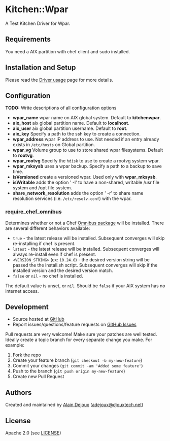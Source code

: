 # <a name="title"></a> Kitchen::Wpar

A Test Kitchen Driver for Wpar.

## <a name="requirements"></a> Requirements

You need a AIX partition with chef client and sudo installed.

## <a name="installation"></a> Installation and Setup

Please read the [Driver usage][driver_usage] page for more details.

## <a name="config"></a> Configuration

**TODO:** Write descriptions of all configuration options
* **wpar_name**     wpar name on AIX global system. Default to **kitchenwpar**.
* **aix_host**	    aix global partition name. Default to **localhost**.
* **aix_user**	    aix global partition username. Default to **root**.
* **aix_key**	      Specify a path to the ssh key to create a connection.
* **wpar_address**	wpar IP address to use. Not needed if an entry already exists in `/etc/hosts` on Global partition.
* **wpar_vg**	      Volume group to use to store shared wpar filesystems. Default to **rootvg**.
* **wpar_rootvg**	  Specify the `hdisk` to use to create a rootvg system wpar.
* **wpar_mksysb**	  uses a wpar backup. Specify a path to a backup to save time.
* **isVersioned**         create a versioned wpar. Used only with **wpar_mksysb**.
* **isWritable**	  adds the option ' -l' to have a non-shared, writable /usr file system and /opt file system. 
* **share_network_resolution**	  adds the option ' -r' to share name resolution services (i.e. `/etc/resolv.conf`) with the wpar.


### <a name="config-require-chef-omnibus"></a> require\_chef\_omnibus

Determines whether or not a Chef [Omnibus package][chef_omnibus_dl] will be
installed. There are several different behaviors available:

* `true` - the latest release will be installed. Subsequent converges
  will skip re-installing if chef is present.
* `latest` - the latest release will be installed. Subsequent converges
  will always re-install even if chef is present.
* `<VERSION_STRING>` (ex: `10.24.0`) - the desired version string will
  be passed the the install.sh script. Subsequent converges will skip if
  the installed version and the desired version match.
* `false` or `nil` - no chef is installed.

The default value is unset, or `nil`.
Should be `false` if your AIX system has no internet access.

## <a name="development"></a> Development

* Source hosted at [GitHub][repo]
* Report issues/questions/feature requests on [GitHub Issues][issues]

Pull requests are very welcome! Make sure your patches are well tested.
Ideally create a topic branch for every separate change you make. For
example:

1. Fork the repo
2. Create your feature branch (`git checkout -b my-new-feature`)
3. Commit your changes (`git commit -am 'Added some feature'`)
4. Push to the branch (`git push origin my-new-feature`)
5. Create new Pull Request

## <a name="authors"></a> Authors

Created and maintained by [Alain Dejoux][author] (<adejoux@djouxtech.net>)

## <a name="license"></a> License

Apache 2.0 (see [LICENSE][license])


[author]:           https://github.com/adejoux
[issues]:           https://github.com/adejoux/kitchen-wpar/issues
[license]:          https://github.com/adejoux/kitchen-wpar/blob/master/LICENSE
[repo]:             https://github.com/adejoux/kitchen-wpar
[driver_usage]:     https://docs.chef.io/kitchen.html#drivers
[chef_omnibus_dl]:  http://www.chef.io/chef/install/
